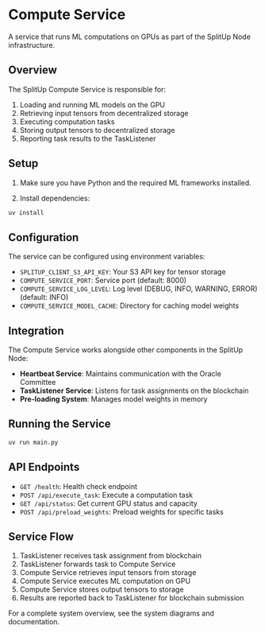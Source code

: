 # Compute Service

A service that runs ML computations on GPUs as part of the SplitUp Node infrastructure.

## Overview

The SplitUp Compute Service is responsible for:

1. Loading and running ML models on the GPU
2. Retrieving input tensors from decentralized storage
3. Executing computation tasks
4. Storing output tensors to decentralized storage
5. Reporting task results to the TaskListener

## Setup

1. Make sure you have Python and the required ML frameworks installed.

2. Install dependencies:

```bash
uv install
```

## Configuration

The service can be configured using environment variables:

- `SPLITUP_CLIENT_S3_API_KEY`: Your S3 API key for tensor storage
- `COMPUTE_SERVICE_PORT`: Service port (default: 8000)
- `COMPUTE_SERVICE_LOG_LEVEL`: Log level (DEBUG, INFO, WARNING, ERROR) (default: INFO)
- `COMPUTE_SERVICE_MODEL_CACHE`: Directory for caching model weights

## Integration

The Compute Service works alongside other components in the SplitUp Node:

- **Heartbeat Service**: Maintains communication with the Oracle Committee
- **TaskListener Service**: Listens for task assignments on the blockchain
- **Pre-loading System**: Manages model weights in memory

## Running the Service

```bash
uv run main.py
```

## API Endpoints

- `GET /health`: Health check endpoint
- `POST /api/execute_task`: Execute a computation task
- `GET /api/status`: Get current GPU status and capacity
- `POST /api/preload_weights`: Preload weights for specific tasks

## Service Flow

1. TaskListener receives task assignment from blockchain
2. TaskListener forwards task to Compute Service
3. Compute Service retrieves input tensors from storage
4. Compute Service executes ML computation on GPU
5. Compute Service stores output tensors to storage
6. Results are reported back to TaskListener for blockchain submission

For a complete system overview, see the system diagrams and documentation.